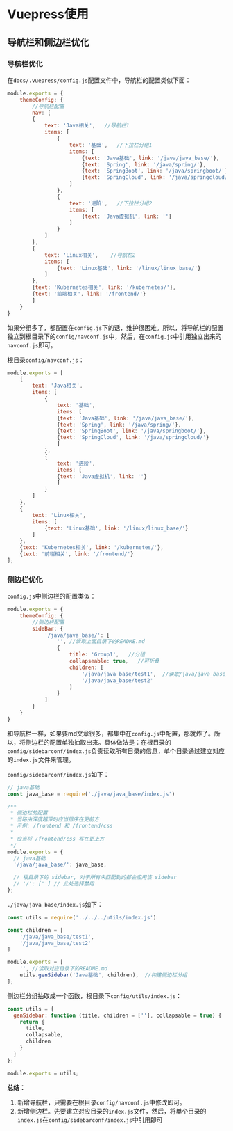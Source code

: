 # Vuepress使用

## 导航栏和侧边栏优化

### 导航栏优化

在`docs/.vuepress/config.js`配置文件中，导航栏的配置类似下面：

```javascript
module.exports = {
	themeConfig: {
		//导航栏配置
		nav: [
		{
			text: 'Java相关',   //导航栏1
			items: [
				{
					text: '基础',   //下拉栏分组1
					items: [
						{text: 'Java基础', link: '/java/java_base/'},
						{text: 'Spring', link: '/java/spring/'},
						{text: 'SpringBoot', link: '/java/springboot/'},
						{text: 'SpringCloud', link: '/java/springcloud/'}
					]
				},
				{
					text: '进阶',   //下拉栏分组2
					items: [
						{text: 'Java虚拟机', link: ''}
					]
				}
			]
		}, 
		{
			text: 'Linux相关',    //导航栏2
			items: [
				{text: 'Linux基础', link: '/linux/linux_base/'}
			]
		},
		{text: 'Kubernetes相关', link: '/kubernetes/'},
		{text: '前端相关', link: '/frontend/'}
		]
	}
}
```

如果分组多了，都配置在`config.js`下的话，维护很困难。所以，将导航栏的配置独立到根目录下的`config/navconf.js`中，然后，在`config.js`中引用独立出来的`navconf.js`即可。

根目录`config/navconf.js`：

```javascript
module.exports = [
	{
		text: 'Java相关',
		items: [
			{
				text: '基础',
				items: [
				{text: 'Java基础', link: '/java/java_base/'},
				{text: 'Spring', link: '/java/spring/'},
				{text: 'SpringBoot', link: '/java/springboot/'},
				{text: 'SpringCloud', link: '/java/springcloud/'}
				]
			},
			{
				text: '进阶',
				items: [
				{text: 'Java虚拟机', link: ''}
				]
			}
		]
	}, 
	{
		text: 'Linux相关',
		items: [
			{text: 'Linux基础', link: '/linux/linux_base/'}
		]
	},
	{text: 'Kubernetes相关', link: '/kubernetes/'},
	{text: '前端相关', link: '/frontend/'}
];
```

### 侧边栏优化

`config.js`中侧边栏的配置类似：

```javascript
module.exports = {
	themeConfig: {
		//侧边栏配置
		sideBar: {
			'/java/java_base/': [
				'', //读取上面目录下的README.md
				{
					title: 'Group1',   //分组
					collapseable: true,   //可折叠
					children: [
						'/java/java_base/test1',  //读取/java/java_base/test1.md文件
						'/java/java_base/test2'
					]
				}
			]
		}
	}
}

```

和导航栏一样，如果要md文章很多，都集中在`config.js`中配置，那就炸了。所以，将侧边栏的配置单独抽取出来。具体做法是：在根目录的`config/sidebarconf/index.js`负责读取所有目录的信息，单个目录通过建立对应的`index.js`文件来管理。

`config/sidebarconf/index.js`如下：

```javascript
// java基础
const java_base = require('./java/java_base/index.js')

/**
 * 侧边栏的配置
 * 当路由深度越深时应当排序在更前方
 * 示例: /frontend 和 /frontend/css
 * 
 * 应当将 /frontend/css 写在更上方
 */
module.exports = {
  // java基础
  '/java/java_base/': java_base,

  // 根目录下的 sidebar, 对于所有未匹配到的都会应用该 sidebar
  // '/': [''] // 此处选择禁用
};
```

`./java/java_base/index.js`如下：

```javascript
const utils = require('../../../utils/index.js')

const children = [
	'/java/java_base/test1',
	'/java/java_base/test2'
]

module.exports = [
	'', //读取对应目录下的README.md
	utils.genSidebar('Java基础', children),  //构建侧边栏分组
];
```

侧边栏分组抽取成一个函数，根目录下`config/utils/index.js`：

```javascript
const utils = {
  genSidebar: function (title, children = [''], collapsable = true) {
    return {
      title,
      collapsable,
      children
    }
  }
};

module.exports = utils;
```

**总结：**

1. 新增导航栏，只需要在根目录`config/navconf.js`中修改即可。
2. 新增侧边栏。先要建立对应目录的`index.js`文件，然后，将单个目录的`index.js`在`config/sidebarconf/index.js`中引用即可